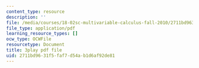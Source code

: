 ```yaml
---
content_type: resource
description: ''
file: /media/courses/18-02sc-multivariable-calculus-fall-2010/2711bd9631f5faf7d54ab1d6af92de81_2y4tCiWbVRI.pdf
file_type: application/pdf
learning_resource_types: []
ocw_type: OCWFile
resourcetype: Document
title: 3play pdf file
uid: 2711bd96-31f5-faf7-d54a-b1d6af92de81
---
```

